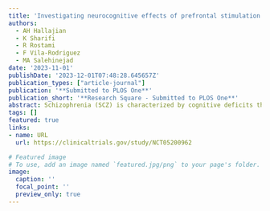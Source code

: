 ```yaml
---
title: 'Investigating neurocognitive effects of prefrontal stimulation on cognitive deficits in SCZ: a protocol for a randomized sham-controlled tDCS-fMRI study'
authors:
  - AH Hallajian
  - K Sharifi
  - R Rostami
  - F Vila-Rodriguez
  - MA Salehinejad
date: '2023-11-01'
publishDate: '2023-12-01T07:48:28.645657Z'
publication_types: ["article-journal"]
publication: '**Submitted to PLOS One**'
publication_short: '**Research Square - Submitted to PLOS One**'
abstract: Schizophrenia (SCZ) is characterized by cognitive deficits that are linked to prefrontal cortex dysfunction. While transcranial direct current stimulation (tDCS) shows promise for improving cognition, the effects of intensified 3mA tDCS protocols on brain physiology are unknown. This project aims to elucidate the neurophysiological and cognitive effects of an intensified prefrontal tDCS protocol in SCZ.
tags: []
featured: true
links:
- name: URL
  url: https://clinicaltrials.gov/study/NCT05200962

# Featured image
# To use, add an image named `featured.jpg/png` to your page's folder. 
image:
  caption: ''
  focal_point: ''
  preview_only: true
---
```


